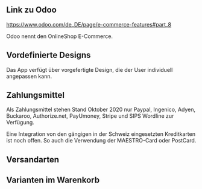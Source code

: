 ## Link zu Odoo
https://www.odoo.com/de_DE/page/e-commerce-features#part_8

Odoo nennt den OnlineShop E-Commerce. 

## Vordefinierte Designs
Das App verfügt über vorgefertigte Design, die der User individuell angepassen kann.

## Zahlungsmittel 
Als Zahlungsmittel stehen Stand Oktober 2020 nur Paypal, Ingenico, Adyen, Buckaroo, Authorize.net, PayUmoney, Stripe und SIPS Wordline zur Verfügung. 

Eine Integration von den gängigen in der Schweiz eingesetzten Kreditkarten ist noch offen. So auch die Verwendung der MAESTRO-Card oder PostCard.

## Versandarten


## Varianten im Warenkorb

